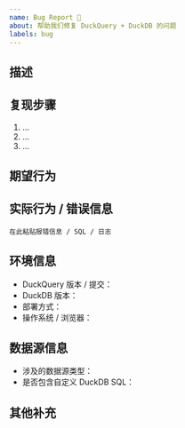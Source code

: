 ```yaml
---
name: Bug Report 🐞
about: 帮助我们修复 DuckQuery + DuckDB 的问题
labels: bug
---
```


## 描述
<!-- 简要描述出现的问题、触发操作 -->

## 复现步骤
1. …
2. …
3. …

## 期望行为
<!-- 你期望发生什么 -->

## 实际行为 / 错误信息
<!-- 截图、日志、堆栈、API 返回值均可 -->

```
在此粘贴报错信息 / SQL / 日志
```

## 环境信息
- DuckQuery 版本 / 提交：<!-- 例如 v1.2.0 或 commit hash -->
- DuckDB 版本：<!-- 运行 `duckdb --version` 或 API 返回 -->
- 部署方式：<!-- Docker / quick-start / 本地开发等 -->
- 操作系统 / 浏览器：<!-- e.g. macOS 14 + Chrome 126 -->

## 数据源信息
- 涉及的数据源类型：<!-- Excel/CSV/Parquet/MySQL/PostgreSQL/... -->
- 是否包含自定义 DuckDB SQL：<!-- 如果有请附上 -->

## 其他补充
<!-- 任何有助于定位问题的附加信息 -->
